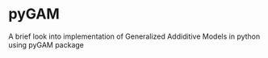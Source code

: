 # pyGAM
A brief look into implementation of Generalized Addiditive Models in python using pyGAM package 
